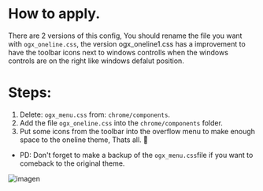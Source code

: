 # How to apply.
<p>There are 2 versions of this config, You should rename the file you want with <code>ogx_oneline.css</code>, the version ogx_oneline1.css has a improvement to have the toolbar icons next to windows controlls when the windows controls are on the right like windows defalut position. </p>

# Steps: 
<ol><li>Delete: <code>ogx_menu.css</code> from: <code>chrome/components</code>. </li>

  <li>Add the file <code>ogx_oneline.css</code> into the <code>chrome/components</code> folder.</li>
  <li>Put some icons from the toolbar into the overflow menu to make enough space to the oneline theme, Thats all. 💙</li></ol>

<ul><li>PD: Don't forget to make a backup of the <code>ogx_menu.css</code>file if you want to comeback to the original theme.</li></ul>

![imagen](https://user-images.githubusercontent.com/22057609/182465046-173cdc9f-d34d-4726-ab46-5b31315edfd0.png)
